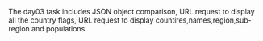 The day03 task includes JSON object comparison, URL request to display all the country flags, URL request to display countires,names,region,sub-region and populations.